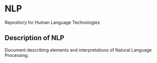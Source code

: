 # NLP
Repository for Human Language Technologies

## Description of NLP
Document describing elements and interpretations of Natural Language Processing.
